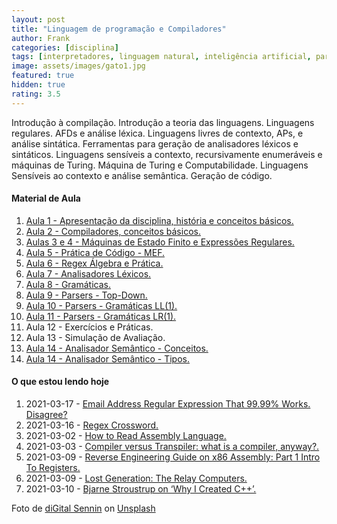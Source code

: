 ```yaml
---
layout: post
title: "Linguagem de programação e Compiladores"
author: Frank
categories: [disciplina]
tags: [interpretadores, linguagem natural, inteligência artificial, parsers]
image: assets/images/gato1.jpg
featured: true
hidden: true
rating: 3.5
---
```


Introdução à compilação. Introdução a teoria das linguagens. Linguagens regulares. AFDs e análise léxica. Linguagens livres de contexto, APs, e análise sintática. Ferramentas para geração de analisadores léxicos e sintáticos. Linguagens sensíveis a contexto, recursivamente enumeráveis e máquinas de Turing. Máquina de Turing e Computabilidade. Linguagens Sensíveis ao contexto e análise semântica. Geração de código.

<h4>Material de Aula</h4>
 
 <ol>
        <li><a href="https://frankalcantara.com/Aulas/Liguagens/out/Aula1.html" target="_blanck">Aula 1 - Apresentação da disciplina, história e conceitos básicos.</a></li>
        <li><a href="https://frankalcantara.com/Aulas/Liguagens/out/Aula2.html" target="_blanck">Aula 2 - Compiladores, conceitos básicos.</a></li>
        <li><a href="https://frankalcantara.com/Aulas/Liguagens/out/Aula3.html" target="_blanck">Aulas 3 e 4 - Máquinas de Estado Finito e Expressões Regulares.</a></li>
        <li><a href="https://frankalcantara.com/Aulas/Liguagens/out/Aula4.html" target="_blanck">Aula 5 - Prática de Código - MEF.</a></li>
        <li><a href="https://frankalcantara.com/Aulas/Liguagens/out/Aula5.html" target="_blanck">Aula 6 - Regex Álgebra e Prática.</a></li>
        <li><a href="https://frankalcantara.com/Aulas/Liguagens/out/Aula6.html" target="_blanck">Aula 7 - Analisadores Léxicos.</a></li>
        <li><a href="https://frankalcantara.com/Aulas/Liguagens/out/Aula7.html" target="_blanck">Aula 8 - Gramáticas.</a></li>
        <li><a href="https://frankalcantara.com/Aulas/Liguagens/out/Aula8.html" target="_blanck">Aula 9 - Parsers - Top-Down.</a></li>
        <li><a href="https://frankalcantara.com/Aulas/Liguagens/out/Aula9.html" target="_blanck">Aula 10 - Parsers - Gramáticas LL(1).</a></li>
        <li><a href="https://frankalcantara.com/Aulas/Liguagens/out/Aula10.html" target="_blanck">Aula 11 - Parsers - Gramáticas LR(1).</a></li>
        <li>Aula 12 - Exercícios e Práticas.</li>
        <li>Aula 13 - Simulação de Avaliação.</li>
        <li><a href="https://frankalcantara.com/Aulas/Liguagens/out/Aula11.html" target="_blanck">Aula 14 - Analisador Semântico - Conceitos.</a></li>
         <li><a href="https://frankalcantara.com/Aulas/Liguagens/out/Aula12.html" target="_blanck">Aula 14 - Analisador Semântico - Tipos.</a></li>
 </ol>

<h4>O que estou lendo hoje</h4>
<ol> 
        <li>2021-03-17 - <a href="https://emailregex.com/" target="_blanck">Email Address Regular Expression That 99.99% Works. Disagree?</a></li>
        <li>2021-03-16 - <a href="http://jimbly.github.io/regex-crossword/" target="_blanck">Regex  Crossword.</a></li>
        <li>2021-03-02 - <a href="https://wolchok.org/posts/how-to-read-assembly-language/" target="_blanck">How to Read Assembly Language.</a></li> 
        <li>2021-03-03 - <a href="https://hisham.hm/2021/02/25/compiler-versus-transpiler-what-is-a-compiler-anyway/" target="_blanck">Compiler versus Transpiler: what is a compiler, anyway?.</a></li> 
       <li>2021-03-09 - <a href="https://infoseclina.blogspot.com/2017/06/reverse-engineering-guide-on-x86.html" target="_blanck">Reverse Engineering Guide on x86 Assembly: Part 1 Intro To Registers.</a></li> 
        <li>2021-03-09 - <a href="https://technicshistory.com/2017/05/10/lost-generation-the-relay-computers/" target="_blanck">Lost Generation: The Relay Computers.</a></li> 
        <li>2021-03-10 - <a href="https://blog.adafruit.com/2017/05/08/bjarne-stroustrup-on-why-i-created-c/" target="_blanck">Bjarne Stroustrup on ‘Why I Created C++’.</a></li>
 </ol>

<span>Foto de <a href="https://unsplash.com/@digitalsennin?utm_source=unsplash&amp;utm_medium=referral&amp;utm_content=creditCopyText">diGital Sennin</a> on <a href="https://unsplash.com/s/photos/computers?utm_source=unsplash&amp;utm_medium=referral&amp;utm_content=creditCopyText">Unsplash</a></span>
